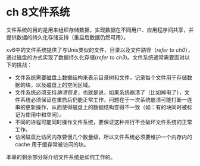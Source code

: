 # ch 8文件系统

文件系统的目的是用来组织存储数据，实现数据在不同用户、应用程序间共享，并提供数据的持久化存储支持（重启后数据仍然可用）。

xv6中的文件系统提供了与Unix类似的文件、目录以及文件路径（*refer to ch0*），通过磁盘的方式实现了数据持久化存储(*refer to ch3*)。文件系统通常需要面对以下的挑战：

- 文件系统需要磁盘上数据结构来表示目录树和文件，记录每个文件用于存储数据的块，以及磁盘上的空闲区域。
- 文件系统必须支持*崩溃恢复*，也就是说，如果系统崩溃了（比如掉电了），文件系统必须保证在重启后仍能正常工作。问题在于一次系统崩溃可能打断一连串的更新操作，从而使得磁盘上的数据结构变得不一致（如：有的块同时被标记为使用中和空闲）。
- 不同的进程可能同时操作文件系统，要保证这种并行不会破坏文件系统的正常工作。
- 访问磁盘比访问内存要慢几个数量级，所以文件系统必须要维护一个内存内的 cache 用于缓存常被访问的块。

本章的剩余部分将介绍文件系统是如何工作的。